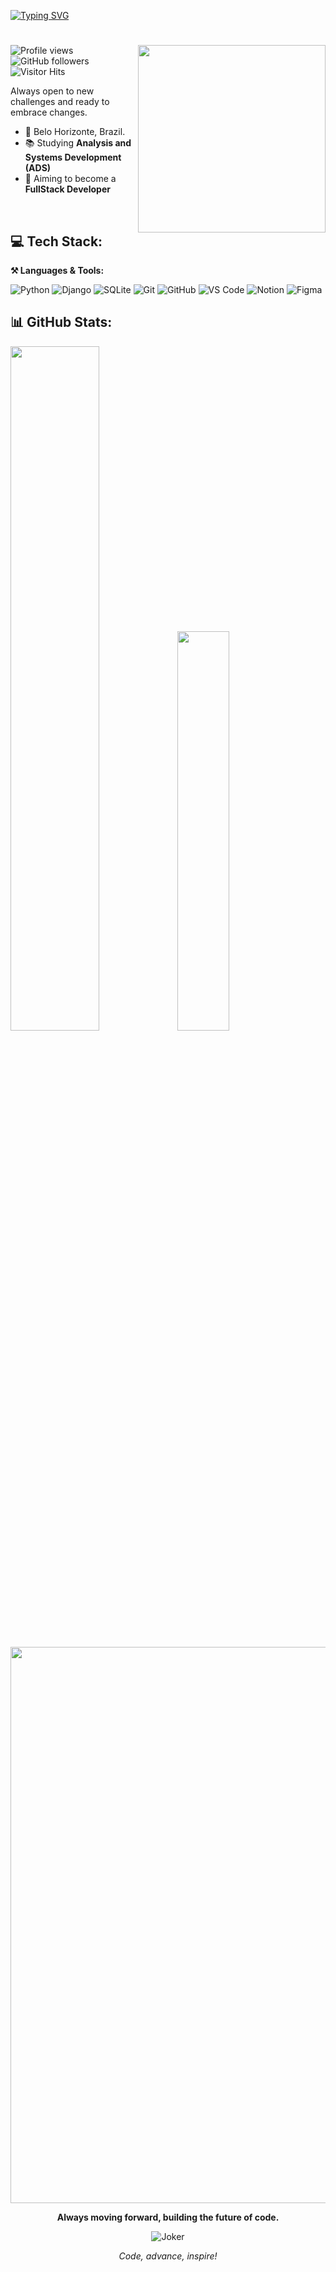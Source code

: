 [![Typing SVG](https://readme-typing-svg.herokuapp.com/?color=ffffff&size=45&center=true&vCenter=true&width=1000&lines=Hello,+I'm+Lucas!+%3A%29;Backend+Developer)](https://git.io/typing-svg)

# 
<img src="https://raw.githubusercontent.com/MicaelliMedeiros/micaellimedeiros/master/image/computer-illustration.png" min-width="300px" max-width="300px" width="300px" align="right">

![Profile views](https://komarev.com/ghpvc/?username=eolkazin&color=000000)  
![GitHub followers](https://img.shields.io/github/followers/eolkazin?label=Follow&style=social)
![Visitor Hits](https://estruyf-github.azurewebsites.net/api/VisitorHit?user=eolkazin&countColor=%232979ff)

Always open to new challenges and ready to embrace changes.

- 📍 Belo Horizonte, Brazil.
- 📚 Studying **Analysis and Systems Development (ADS)**
- 🌱 Aiming to become a **FullStack Developer**

<br>

## 💻 Tech Stack:

**⚒️ Languages & Tools:**

![Python](https://img.shields.io/badge/Python-%2314357A?style=for-the-badge&logo=python&logoColor=%23FFD43B)
![Django](https://img.shields.io/badge/Django-%232C3E50?style=for-the-badge&logo=django&logoColor=%23FFFFFF)
![SQLite](https://img.shields.io/badge/SQLite-%23007ACC?style=for-the-badge&logo=sqlite&logoColor=%23FFFFFF)
![Git](https://img.shields.io/badge/Git-%23F1502F?style=for-the-badge&logo=git&logoColor=%23FFFFFF)
![GitHub](https://img.shields.io/badge/GitHub-%23181717?style=for-the-badge&logo=github&logoColor=%23FFFFFF)
![VS Code](https://img.shields.io/badge/VS%20Code-%23007ACC?style=for-the-badge&logo=visual-studio-code&logoColor=%23FFFFFF)
![Notion](https://img.shields.io/badge/Notion-%23000000?style=for-the-badge&logo=notion&logoColor=%23FFFFFF)
![Figma](https://img.shields.io/badge/Figma-%23F24E1E?style=for-the-badge&logo=figma&logoColor=%23FFFFFF)




## 📊 GitHub Stats:

<picture><img src="https://github-readme-stats.vercel.app/api?username=eolkazin&show_icons=true&include_all_commits=true&theme=radical&hide_border=true" width="53%" height="53%"/></picture><picture><img src="https://github-readme-stats.vercel.app/api/top-langs/?username=eolkazin&langs_count=8&layout=compact&theme=radical&hide_border=true" width="40.5%" height="40.5%"/></picture>

<picture><img src="https://github-readme-activity-graph.vercel.app/graph?username=eolkazin&theme=redical&hide_border=true" style="width: 890px;"/></picture>


<p align="center">
  <strong>Always moving forward, building the future of code.</strong>
</p>

<p align="center">
  <img src="https://media2.giphy.com/media/v1.Y2lkPTc5MGI3NjExcmt6eW5xOXhjMnc0Z3g1dW8xam01dDloYTdteGYzcGJocmpxa2E3ZyZlcD12MV9pbnRlcm5hbF9naWZfYnlfaWQmY3Q9Zw/RbDKaczqWovIugyJmW/giphy.gif" alt="Joker"/>
</p>

<p align="center">
  <em>Code, advance, inspire!</em>
</p>


